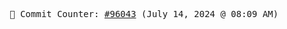 <p align="center">
    <samp>
        📮 Commit Counter: <a href="https://github.com/Javascript-void0/Javascript-void0/commits/main">#96043</a> (July 14, 2024 @ 08:09 AM)
    </samp>
</p>